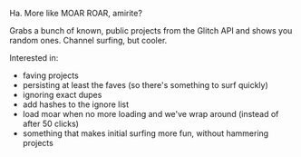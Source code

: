 Ha.  More like MOAR ROAR, amirite?

Grabs a bunch of known, public projects from the Glitch API and shows you random ones. Channel surfing, but cooler.

Interested in:
 - faving projects
 - persisting at least the faves (so there's something to surf quickly)
 - ignoring exact dupes
 - add hashes to the ignore list
 - load moar when no more loading and we've wrap around (instead of after 50 clicks)
 - something that makes initial surfing more fun, without hammering projects
